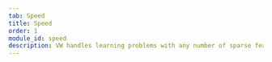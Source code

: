 ```yaml
---
tab: Speed
title: Speed
order: 1
module_id: speed
description: VW handles learning problems with any number of sparse features. Vowpal Wabbit was the first published tera-scale learner[1].
---
```

